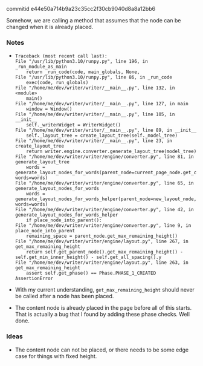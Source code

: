 commitid e44e50a714b9a23c35cc2f30cb9040d8a8a12bb6

Somehow, we are calling a method that assumes that the node can be changed when it is already placed.

### Notes

-   ```none
    Traceback (most recent call last):
    File "/usr/lib/python3.10/runpy.py", line 196, in _run_module_as_main
        return _run_code(code, main_globals, None,
    File "/usr/lib/python3.10/runpy.py", line 86, in _run_code
        exec(code, run_globals)
    File "/home/me/dev/writer/writer/__main__.py", line 132, in <module>
        main()
    File "/home/me/dev/writer/writer/__main__.py", line 127, in main
        window = Window()
    File "/home/me/dev/writer/writer/__main__.py", line 105, in __init__
        self._writerWidget = WriterWidget()
    File "/home/me/dev/writer/writer/__main__.py", line 89, in __init__
        self._layout_tree = create_layout_tree(self._model_tree)
    File "/home/me/dev/writer/writer/__main__.py", line 23, in create_layout_tree
        return writer.engine.converter.generate_layout_tree(model_tree)
    File "/home/me/dev/writer/writer/engine/converter.py", line 81, in generate_layout_tree
        words = generate_layout_nodes_for_words(parent_node=current_page_node.get_content_node(), words=words)
    File "/home/me/dev/writer/writer/engine/converter.py", line 65, in generate_layout_nodes_for_words
        words = generate_layout_nodes_for_words_helper(parent_node=new_layout_node, words=words)
    File "/home/me/dev/writer/writer/engine/converter.py", line 42, in generate_layout_nodes_for_words_helper
        if place_node_into_parent():
    File "/home/me/dev/writer/writer/engine/converter.py", line 9, in place_node_into_parent
        remaining_space = parent_node.get_max_remaining_height()
    File "/home/me/dev/writer/writer/engine/layout.py", line 267, in get_max_remaining_height
        return self.get_parent_node().get_max_remaining_height() - self.get_min_inner_height() - self.get_all_spacing().y
    File "/home/me/dev/writer/writer/engine/layout.py", line 263, in get_max_remaining_height
        assert self.get_phase() == Phase.PHASE_1_CREATED
    AssertionError
    ```

-   With my current understanding, `get_max_remaining_height` should never be called after a node has been placed.

-   The content node is already placed in the page before all of this starts.
    That is actually a bug that I found by adding these phase checks.
    Well done.

### Ideas

-   The content node can not be placed, or there needs to be some edge case for things with fixed height.
